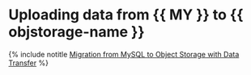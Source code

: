 # Uploading data from {{ MY }} to {{ objstorage-name }}

{% include notitle [Migration from MySQL to Object Storage with Data Transfer](../../_tutorials/dataplatform/mmy-objs-migration.md) %}
